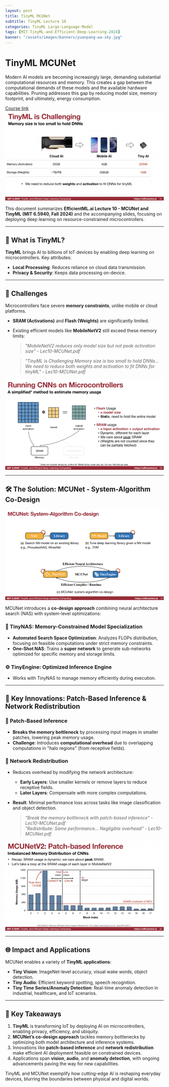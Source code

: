 ```yaml
---
layout: post
title: TinyML MCUNet
subtitle: TinyML Lecture 10
categories: TinyML Large-Language-Model
tags: [MIT-TinyML-and-Efficient-Deep-Learning-2024]
banner: "/assets/images/banners/yuanpang-wa-sky.jpg"
---
```



# TinyML MCUNet

Modern AI models are becoming increasingly large, demanding substantial computational resources and memory. This creates a gap between the computational demands of these models and the available hardware capabilities. Pruning addresses this gap by reducing model size, memory footprint, and ultimately, energy consumption.

[Course link](https://hanlab.mit.edu/courses/2024-fall-65940)
![alt_text](/assets/images/tinyml-2024/10/1.png "image_tooltip")


This document summarizes **EfficientML.ai Lecture 10 - MCUNet and TinyML (MIT 6.5940, Fall 2024)** and the accompanying slides, focusing on deploying deep learning on resource-constrained microcontrollers.

---

## 🤖 What is TinyML?

**TinyML** brings AI to billions of IoT devices by enabling deep learning on microcontrollers. Key attributes:  
- **Local Processing**: Reduces reliance on cloud data transmission.  
- **Privacy & Security**: Keeps data processing on-device.  

---

## 🚧 Challenges

Microcontrollers face severe **memory constraints**, unlike mobile or cloud platforms.  
- **SRAM (Activations)** and **Flash (Weights)** are significantly limited.  
- Existing efficient models like **MobileNetV2** still exceed these memory limits:  

  > *"MobileNetV2 reduces only model size but not peak activation size"* - *Lec10-MCUNet.pdf*

  > *"TinyML is Challenging Memory size is too small to hold DNNs… We need to reduce both weights and activation to fit DNNs for tinyML"* - *Lec10-MCUNet.pdf*

![alt_text](/assets/images/tinyml-2024/10/2.png "image_tooltip")

---

## 🛠️ The Solution: MCUNet - System-Algorithm Co-Design

![alt_text](/assets/images/tinyml-2024/10/3.png "image_tooltip")

MCUNet introduces a **co-design approach** combining neural architecture search (NAS) with system-level optimizations:  

### 🧠 TinyNAS: Memory-Constrained Model Specialization
- **Automated Search Space Optimization**: Analyzes FLOPs distribution, focusing on feasible computations under strict memory constraints.  
- **One-Shot NAS**: Trains a **super network** to generate sub-networks optimized for specific memory and storage limits.  

### ⚙️ TinyEngine: Optimized Inference Engine
- Works with TinyNAS to manage memory efficiently during execution.

---

## 🌟 Key Innovations: Patch-Based Inference & Network Redistribution

### 🧩 **Patch-Based Inference**
- **Breaks the memory bottleneck** by processing input images in smaller patches, lowering peak memory usage.  
- **Challenge**: Introduces **computational overhead** due to overlapping computations in "halo regions" (from receptive fields).  

### 🔄 **Network Redistribution**
- Reduces overhead by modifying the network architecture:  
  - **Early Layers**: Use smaller kernels or remove layers to reduce receptive fields.  
  - **Later Layers**: Compensate with more complex computations.  
- **Result**: Minimal performance loss across tasks like image classification and object detection.  

  > *"Break the memory bottleneck with patch-based inference"* - *Lec10-MCUNet.pdf*  
  > *"Redistribute: Same performance… Negligible overhead"* - *Lec10-MCUNet.pdf*

![alt_text](/assets/images/tinyml-2024/10/4.png "image_tooltip")

---

## 🌐 Impact and Applications

MCUNet enables a variety of **TinyML applications**:  

- **Tiny Vision**: ImageNet-level accuracy, visual wake words, object detection.  
- **Tiny Audio**: Efficient keyword spotting, speech recognition.  
- **Tiny Time Series/Anomaly Detection**: Real-time anomaly detection in industrial, healthcare, and IoT scenarios.  

---

## 🎯 Key Takeaways

1. **TinyML** is transforming IoT by deploying AI on microcontrollers, enabling privacy, efficiency, and ubiquity.  
2. **MCUNet’s co-design approach** tackles memory bottlenecks by optimizing both model architecture and inference systems.  
3. Innovations like **patch-based inference** and **network redistribution** make efficient AI deployment feasible on constrained devices.  
4. Applications span **vision**, **audio**, and **anomaly detection**, with ongoing advancements paving the way for new capabilities.

TinyML and MCUNet exemplify how cutting-edge AI is reshaping everyday devices, blurring the boundaries between physical and digital worlds.
